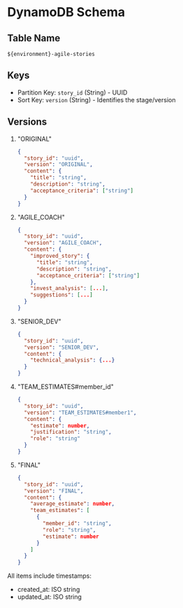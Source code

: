 # DynamoDB Schema

## Table Name
`${environment}-agile-stories`

## Keys
- Partition Key: `story_id` (String) - UUID
- Sort Key: `version` (String) - Identifies the stage/version

## Versions
1. "ORIGINAL"
   ```json
   {
     "story_id": "uuid",
     "version": "ORIGINAL",
     "content": {
       "title": "string",
       "description": "string",
       "acceptance_criteria": ["string"]
     }
   }
   ```

2. "AGILE_COACH"
   ```json
   {
     "story_id": "uuid",
     "version": "AGILE_COACH",
     "content": {
       "improved_story": {
         "title": "string",
         "description": "string",
         "acceptance_criteria": ["string"]
       },
       "invest_analysis": [...],
       "suggestions": [...]
     }
   }
   ```

3. "SENIOR_DEV"
   ```json
   {
     "story_id": "uuid",
     "version": "SENIOR_DEV",
     "content": {
       "technical_analysis": {...}
     }
   }
   ```

4. "TEAM_ESTIMATES#member_id"
   ```json
   {
     "story_id": "uuid",
     "version": "TEAM_ESTIMATES#member1",
     "content": {
       "estimate": number,
       "justification": "string",
       "role": "string"
     }
   }
   ```

5. "FINAL"
   ```json
   {
     "story_id": "uuid",
     "version": "FINAL",
     "content": {
       "average_estimate": number,
       "team_estimates": [
         {
           "member_id": "string",
           "role": "string",
           "estimate": number
         }
       ]
     }
   }
   ```

All items include timestamps:
- created_at: ISO string
- updated_at: ISO string 